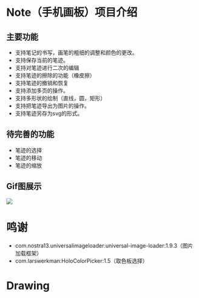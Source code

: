 # Note（手机画板）项目介绍
## 主要功能
- 支持笔记的书写，画笔的粗细的调整和颜色的更改。
- 支持保存当前的笔迹。
- 支持对笔迹进行二次的编辑
- 支持笔迹的擦除的功能（橡皮擦）
- 支持笔迹的撤销和恢复
- 支持添加多页的操作。
- 支持多形状的绘制（直线，圆，矩形）
- 支持把笔迹导出为图片的操作。
- 支持笔迹另存为svg的形式。

## 待完善的功能
- 笔迹的选择
- 笔迹的移动
- 笔迹的缩放

## Gif图展示
![](https://raw.githubusercontent.com/chaojian/Note/master/app/src/main/res/drawable/output.gif)

# 鸣谢

- com.nostra13.universalimageloader:universal-image-loader:1.9.3（图片加载框架）
- com.larswerkman:HoloColorPicker:1.5（取色板选择）
# Drawing
